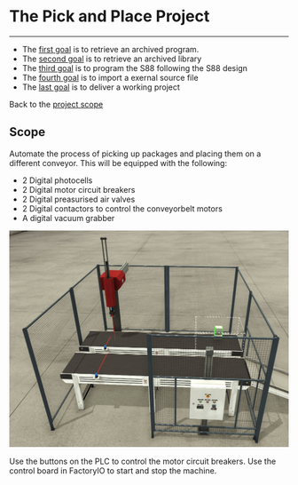 # The Pick and Place Project
_____________________________________
-   The [first goal](Ex02/Subchapter04_1.md) is to retrieve an archived program.
-   The [second goal](Ex02/Subchapter04_2.md) is to retrieve an archived library
-   The [third goal](Ex02/Subchapter04_3.md) is to program the S88 following the S88 design
-   The [fourth goal](Ex02/Subchapter04_3.md) is to import a exernal source file
-   The [last goal](Ex02/Subchapter04_4.md) is to deliver a working project

Back to the [project scope](Ex02/Subchapter04.md)

## Scope

Automate the process of picking up packages and placing them on a different conveyor. This will be equipped with the following:

- 2 Digital photocells
- 2 Digital motor circuit breakers
- 2 Digital preasurised air valves
- 2 Digital contactors to control the conveyorbelt motors
- A digital vacuum grabber

![FactoryIO scene](../Ex02/Images/FactoryIOScene.jpg)

Use the buttons on the PLC to control the motor circuit breakers.
Use the control board in FactoryIO to start and stop the machine.
